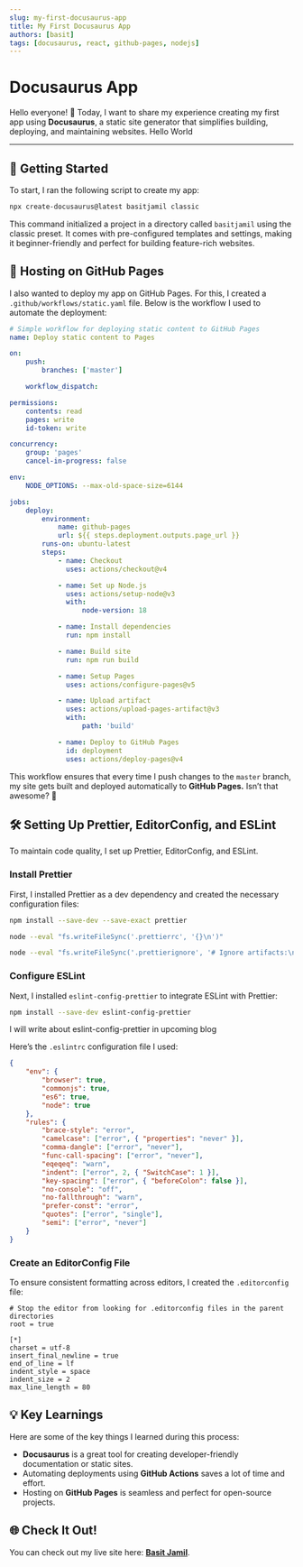 ```yaml
---
slug: my-first-docusaurus-app
title: My First Docusaurus App
authors: [basit]
tags: [docusaurus, react, github-pages, nodejs]
---
```


# Docusaurus App

Hello everyone! 👋 Today, I want to share my experience creating my first app using **Docusaurus**, a static site generator that simplifies building, deploying, and maintaining websites.
Hello World

---

<!-- truncate -->

## 🎉 Getting Started

To start, I ran the following script to create my app:

```bash
npx create-docusaurus@latest basitjamil classic
```

This command initialized a project in a directory called `basitjamil` using the classic preset. It comes with pre-configured templates and settings, making it beginner-friendly and perfect for building feature-rich websites.

## 🚀 Hosting on GitHub Pages

I also wanted to deploy my app on GitHub Pages. For this, I created a `.github/workflows/static.yaml` file. Below is the workflow I used to automate the deployment:

```yml
# Simple workflow for deploying static content to GitHub Pages
name: Deploy static content to Pages

on:
    push:
        branches: ['master']

    workflow_dispatch:

permissions:
    contents: read
    pages: write
    id-token: write

concurrency:
    group: 'pages'
    cancel-in-progress: false

env:
    NODE_OPTIONS: --max-old-space-size=6144

jobs:
    deploy:
        environment:
            name: github-pages
            url: ${{ steps.deployment.outputs.page_url }}
        runs-on: ubuntu-latest
        steps:
            - name: Checkout
              uses: actions/checkout@v4

            - name: Set up Node.js
              uses: actions/setup-node@v3
              with:
                  node-version: 18

            - name: Install dependencies
              run: npm install

            - name: Build site
              run: npm run build

            - name: Setup Pages
              uses: actions/configure-pages@v5

            - name: Upload artifact
              uses: actions/upload-pages-artifact@v3
              with:
                  path: 'build'

            - name: Deploy to GitHub Pages
              id: deployment
              uses: actions/deploy-pages@v4
```

This workflow ensures that every time I push changes to the `master` branch, my site gets built and deployed automatically to **GitHub Pages.** Isn’t that awesome? 🎉

## 🛠️ Setting Up Prettier, EditorConfig, and ESLint

To maintain code quality, I set up Prettier, EditorConfig, and ESLint.

### Install Prettier

First, I installed Prettier as a dev dependency and created the necessary configuration files:

```bash
npm install --save-dev --save-exact prettier

node --eval "fs.writeFileSync('.prettierrc', '{}\n')"

node --eval "fs.writeFileSync('.prettierignore', '# Ignore artifacts:\nbuild\ncoverage\n')"
```

### Configure ESLint

Next, I installed `eslint-config-prettier` to integrate ESLint with Prettier:

```bash
npm install --save-dev eslint-config-prettier

```

I will write about eslint-config-prettier in upcoming blog

Here’s the `.eslintrc` configuration file I used:

```json
{
    "env": {
        "browser": true,
        "commonjs": true,
        "es6": true,
        "node": true
    },
    "rules": {
        "brace-style": "error",
        "camelcase": ["error", { "properties": "never" }],
        "comma-dangle": ["error", "never"],
        "func-call-spacing": ["error", "never"],
        "eqeqeq": "warn",
        "indent": ["error", 2, { "SwitchCase": 1 }],
        "key-spacing": ["error", { "beforeColon": false }],
        "no-console": "off",
        "no-fallthrough": "warn",
        "prefer-const": "error",
        "quotes": ["error", "single"],
        "semi": ["error", "never"]
    }
}
```

### Create an EditorConfig File

To ensure consistent formatting across editors, I created the `.editorconfig` file:

```text
# Stop the editor from looking for .editorconfig files in the parent directories
root = true

[*]
charset = utf-8
insert_final_newline = true
end_of_line = lf
indent_style = space
indent_size = 2
max_line_length = 80

```

## 💡 Key Learnings

Here are some of the key things I learned during this process:

- **Docusaurus** is a great tool for creating developer-friendly documentation or static sites.
- Automating deployments using **GitHub Actions** saves a lot of time and effort.
- Hosting on **GitHub Pages** is seamless and perfect for open-source projects.

## 🌐 Check It Out!

You can check out my live site here: **[Basit Jamil](https://chbasitgill.github.io/basitjamil/)**.
